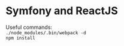 Symfony and ReactJS
=======

Useful commands:
<br>
`./node_modules/.bin/webpack -d`
<br>
`npm install`
<br>
